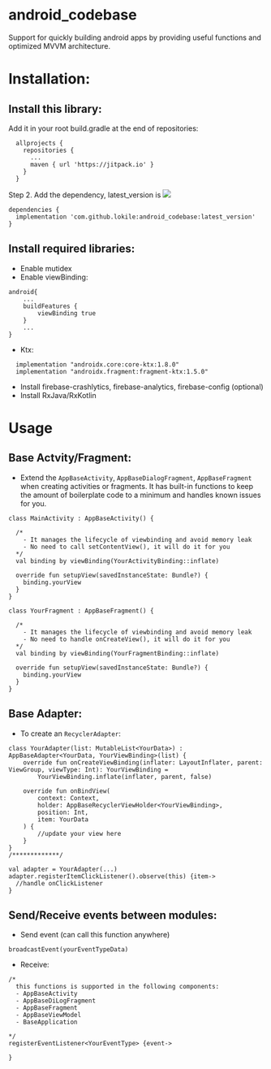 # android_codebase
Support for quickly building android apps by providing useful functions and optimized MVVM architecture.

# Installation:
## Install this library:
Add it in your root build.gradle at the end of repositories:
```
  allprojects {
    repositories {
      ...
      maven { url 'https://jitpack.io' }
    }
  }
```

Step 2. Add the dependency, latest_version is [![](https://jitpack.io/v/lokile/android_codebase.svg)](https://jitpack.io/#lokile/android_codebase)
```
dependencies {
  implementation 'com.github.lokile:android_codebase:latest_version'
}
```
## Install required libraries:
- Enable mutidex
- Enable viewBinding:
```
android{
    ...
    buildFeatures {
        viewBinding true
    }
    ...
}
```
- Ktx:
```
  implementation "androidx.core:core-ktx:1.8.0"
  implementation "androidx.fragment:fragment-ktx:1.5.0"
```
- Install firebase-crashlytics, firebase-analytics, firebase-config (optional)
- Install RxJava/RxKotlin

# Usage
## Base Actvity/Fragment:
- Extend the `AppBaseActivity`, `AppBaseDialogFragment`, `AppBaseFragment` when creating activities or fragments. It has built-in functions to keep the amount of boilerplate code to a minimum and handles known issues for you.
```
class MainActivity : AppBaseActivity() {

  /*
    - It manages the lifecycle of viewbinding and avoid memory leak
    - No need to call setContentView(), it will do it for you
  */
  val binding by viewBinding(YourActivityBinding::inflate)
  
  override fun setupView(savedInstanceState: Bundle?) {
    binding.yourView
  }
}
```
```
class YourFragment : AppBaseFragment() {

  /*
    - It manages the lifecycle of viewbinding and avoid memory leak
    - No need to handle onCreateView(), it will do it for you
  */
  val binding by viewBinding(YourFragmentBinding::inflate)
  
  override fun setupView(savedInstanceState: Bundle?) {
    binding.yourView
  }
}
```
## Base Adapter:
- To create an `RecyclerAdapter`:
```
class YourAdapter(list: MutableList<YourData>) : AppBaseAdapter<YourData, YourViewBinding>(list) {
    override fun onCreateViewBinding(inflater: LayoutInflater, parent: ViewGroup, viewType: Int): YourViewBinding =
        YourViewBinding.inflate(inflater, parent, false)
    
    override fun onBindView(
        context: Context,
        holder: AppBaseRecyclerViewHolder<YourViewBinding>,
        position: Int,
        item: YourData
    ) {
        //update your view here
    }
}
/*************/

val adapter = YourAdapter(...)
adapter.registerItemClickListener().observe(this) {item->
  //handle onClickListener
} 
```

## Send/Receive events between modules:
- Send event (can call this function anywhere)
```
broadcastEvent(yourEventTypeData)
```

- Receive:
```
/* 
  this functions is supported in the following components:
  - AppBaseActivity
  - AppBaseDiLogFragment
  - AppBaseFragment
  - AppBaseViewModel
  - BaseApplication
  
*/
registerEventListener<YourEventType> {event->

}
```
